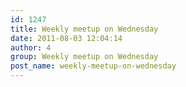 ```yaml
---
id: 1247
title: Weekly meetup on Wednesday
date: 2011-08-03 12:04:14
author: 4
group: Weekly meetup on Wednesday
post_name: weekly-meetup-on-wednesday
---
```


